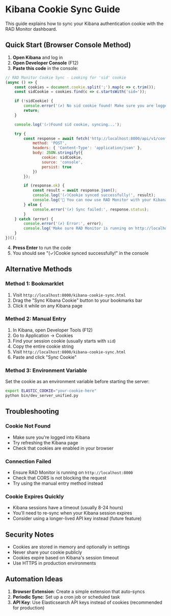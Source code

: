 # Kibana Cookie Sync Guide

This guide explains how to sync your Kibana authentication cookie with the RAD Monitor dashboard.

## Quick Start (Browser Console Method)

1. **Open Kibana** and log in
2. **Open Developer Console** (F12)
3. **Paste this code** in the console:

```javascript
// RAD Monitor Cookie Sync - Looking for 'sid' cookie
(async () => {
    const cookies = document.cookie.split(';').map(c => c.trim());
    const sidCookie = cookies.find(c => c.startsWith('sid='));

    if (!sidCookie) {
        console.error('(✗) No sid cookie found! Make sure you are logged into Kibana.');
        return;
    }

    console.log('(✓)Found sid cookie, syncing...');

    try {
        const response = await fetch('http://localhost:8000/api/v1/config/cookie', {
            method: 'POST',
            headers: { 'Content-Type': 'application/json' },
            body: JSON.stringify({
                cookie: sidCookie,
                source: 'console',
                persist: true
            })
        });

        if (response.ok) {
            const result = await response.json();
            console.log('(✓)Cookie synced successfully!', result);
            console.log('🚀 You can now use RAD Monitor with your Kibana session!');
        } else {
            console.error('(✗) Sync failed:', response.status);
        }
    } catch (error) {
        console.error('(✗) Error:', error);
        console.log('Make sure RAD Monitor is running on http://localhost:8000');
    }
})();
```

4. **Press Enter** to run the code
5. You should see "(✓)Cookie synced successfully!" in the console

## Alternative Methods

### Method 1: Bookmarklet

1. Visit `http://localhost:8000/kibana-cookie-sync.html`
2. Drag the "Sync Kibana Cookie" button to your bookmarks bar
3. Click it while on any Kibana page

### Method 2: Manual Entry

1. In Kibana, open Developer Tools (F12)
2. Go to Application → Cookies
3. Find your session cookie (usually starts with `sid`)
4. Copy the entire cookie string
5. Visit `http://localhost:8000/kibana-cookie-sync.html`
6. Paste and click "Sync Cookie"

### Method 3: Environment Variable

Set the cookie as an environment variable before starting the server:

```bash
export ELASTIC_COOKIE="your-cookie-here"
python bin/dev_server_unified.py
```

## Troubleshooting

### Cookie Not Found
- Make sure you're logged into Kibana
- Try refreshing the Kibana page
- Check that cookies are enabled in your browser

### Connection Failed
- Ensure RAD Monitor is running on `http://localhost:8000`
- Check that CORS is not blocking the request
- Try using the manual entry method instead

### Cookie Expires Quickly
- Kibana sessions have a timeout (usually 8-24 hours)
- You'll need to re-sync when your Kibana session expires
- Consider using a longer-lived API key instead (future feature)

## Security Notes

- Cookies are stored in memory and optionally in settings
- Never share your cookie publicly
- Cookies expire based on Kibana's session timeout
- Use HTTPS in production environments

## Automation Ideas

1. **Browser Extension**: Create a simple extension that auto-syncs
2. **Periodic Sync**: Set up a cron job or scheduled task
3. **API Key**: Use Elasticsearch API keys instead of cookies (recommended for production)
